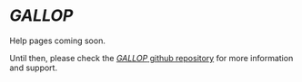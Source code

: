 # **_GALLOP_**
Help pages coming soon.

Until then, please check the [_GALLOP_ github repository](https://github.com/mspillman/gallop) for more information and support.

